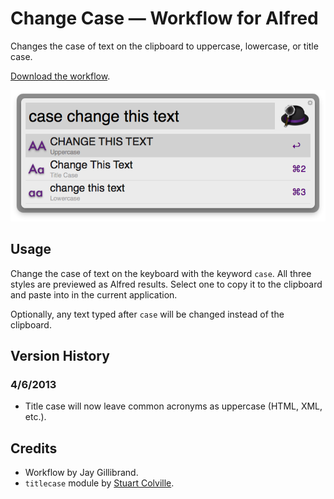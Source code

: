 # Change Case — Workflow for Alfred

Changes the case of text on the clipboard to uppercase, lowercase, or title case.

[Download the workflow](https://github.com/gillibrand/alfred-change-case/raw/master/Change%20Case.alfredworkflow).

![Screenshot](changecase.png)

## Usage

Change the case of text on the keyboard with the keyword `case`. All three styles are previewed as Alfred results. Select one to copy it to the clipboard and paste into in the current application.

Optionally, any text typed after `case` will be changed instead of the clipboard. 

## Version History

### 4/6/2013

- Title case will now leave common acronyms as uppercase (HTML, XML, etc.).

## Credits

- Workflow by Jay Gillibrand.
- `titlecase` module by [Stuart Colville](http://muffinresearch.co.uk).